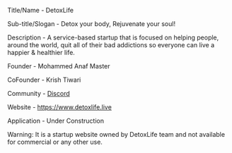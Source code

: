 Title/Name - DetoxLife

Sub-title/Slogan - Detox your body, Rejuvenate your soul!

Description - A service-based startup that is focused on helping people, around the world, quit all of their bad addictions so everyone can live a happier & healthier life.

Founder - Mohammed Anaf Master

CoFounder - Krish Tiwari

Community - <a href="https://discord.gg/qeJ33EBBwF" target="_blank">Discord</a>

Website - https://www.detoxlife.live

Application - Under Construction

Warning: It is a startup website owned by DetoxLife team and not available for commercial or any other use.
